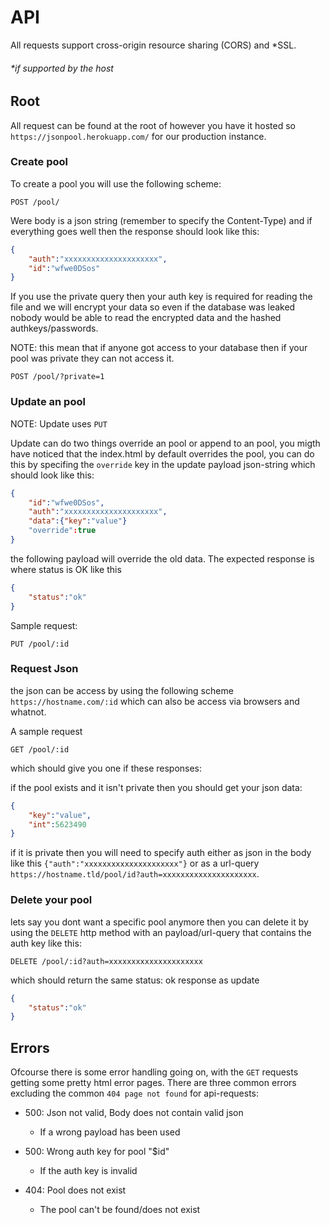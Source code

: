 # API
All requests support cross-origin resource sharing (CORS) and *SSL.
###### *if supported by the host

## Root
All request can be found at the root of however you have it hosted so `https://jsonpool.herokuapp.com/` for our production instance.

### Create pool
To create a pool you will use the following scheme:
```http
POST /pool/
```
Were body is a json string (remember to specify the Content-Type) and if everything goes well then
the response should look like this:
```json
{
    "auth":"xxxxxxxxxxxxxxxxxxxxx",
    "id":"wfwe0DSos"
}
```
If you use the private query then your auth key is required for reading the file and we
will encrypt your data so even if the database was leaked nobody would be able to read the 
encrypted data and the hashed authkeys/passwords.

NOTE: this mean that if anyone got access to your database then if your pool was private they can not access it.

```http
POST /pool/?private=1
```

### Update an pool
NOTE: Update uses `PUT`

Update can do two things override an pool or append to an pool, you migth have noticed that the index.html by default overrides
the pool, you can do this by specifing the `override` key in the update payload json-string which should look like this:
```json
{
    "id":"wfwe0DSos",
    "auth":"xxxxxxxxxxxxxxxxxxxxx",
    "data":{"key":"value"}
    "override":true
}
```
the following payload will override the old data.
The expected response is where status is OK like this
```json
{
    "status":"ok"
}
```

Sample request:
```http
PUT /pool/:id
```

### Request Json
the json can be access by using the following scheme `https://hostname.com/:id`
which can also be access via browsers and whatnot.

A sample request
```http
GET /pool/:id
```
which should give you one if these responses:

if the pool exists and it isn't private then you should get your json data:
```json
{
    "key":"value",
    "int":5623490
}
```
if it is private then you will need to specify auth either as json in the body like this `{"auth":"xxxxxxxxxxxxxxxxxxxxx"}` or as a url-query `https://hostname.tld/pool/id?auth=xxxxxxxxxxxxxxxxxxxxx`.

### Delete your pool
lets say you dont want a specific pool anymore then you can delete it by using the `DELETE` http method with an payload/url-query that
contains the auth key like this:

```http
DELETE /pool/:id?auth=xxxxxxxxxxxxxxxxxxxxx
```

which should return the same status: ok response as update
```json
{
    "status":"ok"
}
```

## Errors
Ofcourse there is some error handling going on, with the `GET` requests getting some pretty html error pages.
There are three common errors excluding the common `404 page not found` for api-requests:

* 500: Json not valid, Body does not contain valid json
    - If a wrong payload has been used

* 500: Wrong auth key for pool "$id"
    - If the auth key is invalid

* 404: Pool does not exist
    - The pool can't be found/does not exist